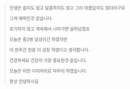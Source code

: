 > 인생은 쉽지도 않고 달콤하지도 않고 그리 아름답지도 않더라구요
>
> 그게 매력인것 같습니다.
>
> 포기하지 않고 계속해서 나아가면 살아남겠죠
>
> 오늘은 중2병 감성이긴 하였지만
>
> 이 한주간 한층 더 성장 하였다고 생각합니다.
>
> 건강하세요 건강이 가장 중요한것 같습니다.
>
> 오늘은 이만 다이어리로 마무리 하겠습니다.
>
> 항상 안녕하시길
